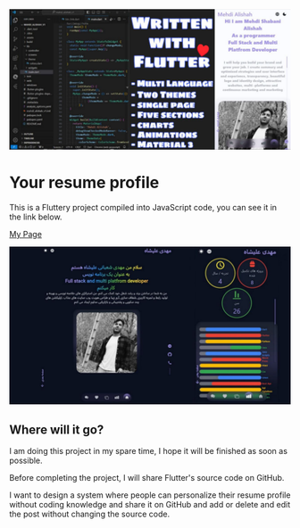 <img src="readme_imgs/1.jpg">

# Your resume profile

This is a Fluttery project compiled into JavaScript code, you can see it in the link below.

[My Page](https://mtynet.github.io/java_scripts_editor/)

<img src="readme_imgs/2.jpg">

## Where will it go?

I am doing this project in my spare time, I hope it will be finished as soon as possible.

Before completing the project, I will share Flutter's source code on GitHub.

I want to design a system where people can personalize their resume profile without coding knowledge and share it on GitHub and add or delete and edit the post without changing the source code.
